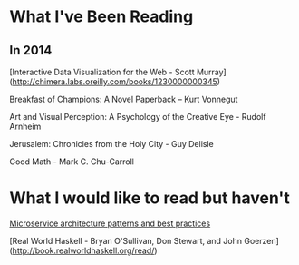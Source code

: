 What I've Been Reading
============

## In 2014

[Interactive Data Visualization for the Web - Scott Murray] (http://chimera.labs.oreilly.com/books/1230000000345)

Breakfast of Champions: A Novel Paperback – Kurt Vonnegut

Art and Visual Perception: A Psychology of the Creative Eye - Rudolf Arnheim

Jerusalem: Chronicles from the Holy City - Guy Delisle

Good Math - Mark C. Chu-Carroll

# What I would like to read but haven't

[Microservice architecture patterns and best practices](http://microservices.io/index.html)

[Real World Haskell - Bryan O'Sullivan, Don Stewart, and John Goerzen] (http://book.realworldhaskell.org/read/)
